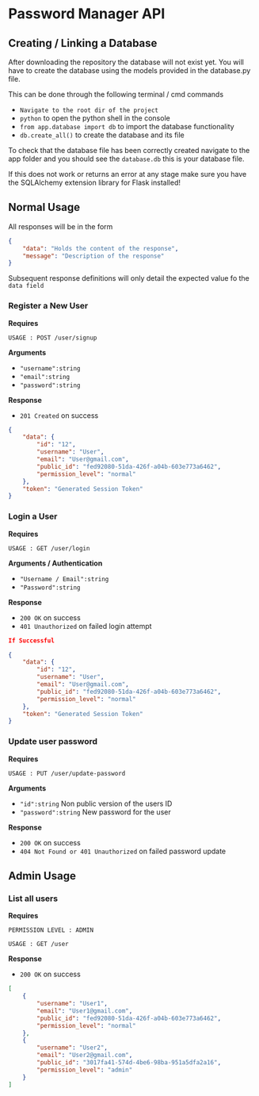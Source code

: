 # Password Manager API

## Creating / Linking a Database

After downloading the repository the database will not exist yet. You will have to create the database using the models provided in the database.py file.

This can be done through the following terminal / cmd commands

- `Navigate to the root dir of the project`
- `python` to open the python shell in the console
- `from app.database import db` to import the database functionality
- `db.create_all()` to create the database and its file

To check that the database file has been correctly created navigate to the app folder and you should see the `database.db` this is your database file.

If this does not work or returns an error at any stage make sure you have the SQLAlchemy extension library for Flask installed!

## Normal Usage

All responses will be in the form

```json
{
    "data": "Holds the content of the response",
    "message": "Description of the response"
}
```

Subsequent response definitions will only detail the expected value fo the `data field`

### Register a New User

**Requires**

`USAGE : POST /user/signup`

**Arguments**

- `"username":string`
- `"email":string`
- `"password":string`

**Response**

- `201 Created` on success

```json
{
    "data": {
        "id": "12",
        "username": "User",
        "email": "User@gmail.com",
        "public_id": "fed92080-51da-426f-a04b-603e773a6462",
        "permission_level": "normal"
    },
    "token": "Generated Session Token"
}
```

### Login a User

**Requires**

`USAGE : GET /user/login`

**Arguments / Authentication**

- `"Username / Email":string`
- `"Password":string`

**Response**

- `200 OK` on success
- `401 Unauthorized` on failed login attempt

```json
If Successful

{
    "data": {
        "id": "12",
        "username": "User",
        "email": "User@gmail.com",
        "public_id": "fed92080-51da-426f-a04b-603e773a6462",
        "permission_level": "normal"
    },
    "token": "Generated Session Token"
}
```

### Update user password

**Requires**

`USAGE : PUT /user/update-password`

**Arguments**

- `"id":string` Non public version of the users ID
- `"password":string` New password for the user

**Response**

- `200 OK` on success
- `404 Not Found or 401 Unauthorized` on failed password update

## Admin Usage

### List all users

**Requires**

`PERMISSION LEVEL : ADMIN`

`USAGE : GET /user`

**Response**

- `200 OK` on success

```json
[
    {
        "username": "User1",
        "email": "User1@gmail.com",
        "public_id": "fed92080-51da-426f-a04b-603e773a6462",
        "permission_level": "normal"
    },
    {
        "username": "User2",
        "email": "User2@gmail.com",
        "public_id": "3017fa41-574d-4be6-98ba-951a5dfa2a16",
        "permission_level": "admin"
    }
]
```